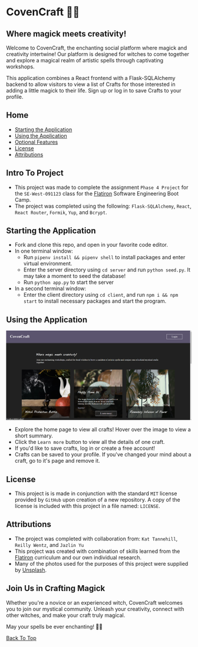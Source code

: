 # CovenCraft 🌙🔮

## Where magick meets creativity! 

Welcome to CovenCraft, the enchanting social platform where magick and creativity intertwine! Our platform is designed for witches to come together and explore a magical realm of artistic spells through captivating workshops.

This application combines a React frontend with a Flask-SQLAlchemy backend to allow visitors to view a list of Crafts for those interested in adding a little magick to their life. Sign up or log in to save Crafts to your profile.

## Home

- [Starting the Application](#starting-the-application)
- [Using the Application](#using-the-application)
- [Optional Features](#optional-features)
- [License](#license)
- [Attributions](#attributions)

## Intro To Project

- This project was made to complete the assignment `Phase 4 Project` for the `SE-West-091123` class for the [Flatiron](https://flatironschool.com/) Software Engineering Boot Camp.
- The project was completed using the following: `Flask-SQLAlchemy`, `React`, `React Router`, `Formik`, `Yup`, and `Bcrypt`.

## Starting the Application

- Fork and clone this repo, and open in your favorite code editor.
- In one terminal window:
  - Run `pipenv install && pipenv shell` to install packages and enter virtual environment.
  - Enter the server directory using `cd server` and run `python seed.py`. It may take a moment to seed the database!
  - Run `python app.py` to start the server
- In a second terminal window:
  - Enter the client directory using `cd client`, and run `npm i && npm start` to install necessary packages and start the program.

## Using the Application

![Screenshot of app](./client/public/screenshot1.png)

- Explore the home page to view all crafts! Hover over the image to view a short summary.
- Click the `Learn more` button to view all the details of one craft.
- If you'd like to save crafts, log in or create a free account!
- Crafts can be saved to your profile. If you've changed your mind about a craft, go to it's page and remove it.

## License

- This project is is made in conjunction with the standard `MIT` license provided by `GitHub` upon creation of a new repository. A copy of the license is included with this project in a file named: `LICENSE`.

## Attributions

- The project was completed with collaboration from: `Kat Tannehill`, `Reilly Wentz`, and `Jazlin Yu`
- This project was created with combination of skills learned from the [Flatiron](https://flatironschool.com/) curriculum and our own individual research.
- Many of the photos used for the purposes of this project were supplied by [Unsplash](https://unsplash.com/).

## Join Us in Crafting Magick
Whether you're a novice or an experienced witch, CovenCraft welcomes you to join our mystical community. Unleash your creativity, connect with other witches, and make your craft truly magical.

May your spells be ever enchanting! 🌙🔮

[Back To Top](#home)
